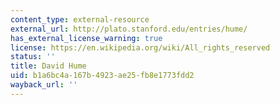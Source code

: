 ```yaml
---
content_type: external-resource
external_url: http://plato.stanford.edu/entries/hume/
has_external_license_warning: true
license: https://en.wikipedia.org/wiki/All_rights_reserved
status: ''
title: David Hume
uid: b1a6bc4a-167b-4923-ae25-fb8e1773fdd2
wayback_url: ''
---
```

